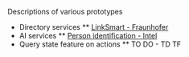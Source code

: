 Descriptions of various prototypes
* Directory services
** [LinkSmart - Fraunhofer](linksmart.md)
* AI services
** [Person identification - Intel](personid.md)
* Query state feature on actions
** TO DO - TD TF
